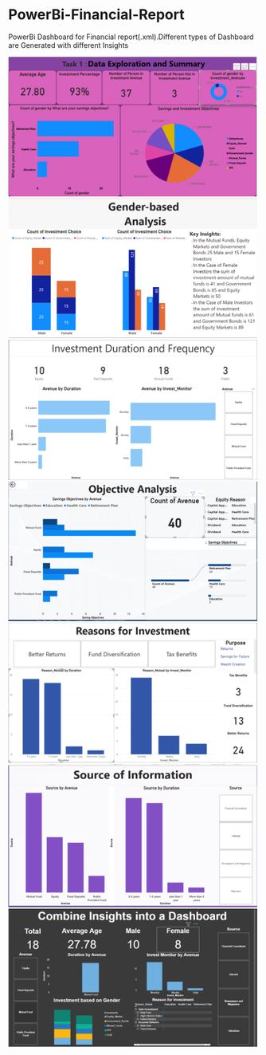 # PowerBi-Financial-Report
PowerBi Dashboard for Financial report(.xml).Different types of Dashboard are Generated with different Insights
<div class="img">
  <img src="https://github.com/dayanithi400/PowerBi-Financial-Report/blob/main/dashboard_Img/Data%20Exploration%20and%20Summary.png" width="500"><img>
  <img src="https://github.com/dayanithi400/PowerBi-Financial-Report/blob/main/dashboard_Img/Gender-based%20Analysis.png" width="500"><img>
  <img src="https://github.com/dayanithi400/PowerBi-Financial-Report/blob/main/dashboard_Img/Investment%20Duration%20and%20Frequency.png" width="500"><img>
  <img src="https://github.com/dayanithi400/PowerBi-Financial-Report/blob/main/dashboard_Img/Objective%20Analysis.png" width="500"><img>
  <img src="https://github.com/dayanithi400/PowerBi-Financial-Report/blob/main/dashboard_Img/Reasons%20for%20Investment.png" width="500"><img>
  <img src="https://github.com/dayanithi400/PowerBi-Financial-Report/blob/main/dashboard_Img/Source%20of%20Information.png" width="500"><img>
  <img src="https://github.com/dayanithi400/PowerBi-Financial-Report/blob/main/dashboard_Img/Combine%20Insights%20into%20a%20Dashboard.png" width="500"><img>
</div>




